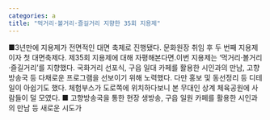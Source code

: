```yaml
---
categories: a
title: "먹거리·볼거리·즐길거리 지향한 35회 지용제"
---
```

■3년만에 지용제가 전면적인 대면 축제로 진행됐다. 문화원장 취임 후 두 번째 지용제이자 첫 대면축제다. 제35회 지용제에 대해 자평해본다면.이번 지용제는 ‘먹거리·볼거리·즐길거리’를 지향했다. 국화거리 선포식, 구읍 일대 카페를 활용한 시인과의 만남, 고향방송국 등 다채로운 프로그램을 선보이기 위해 노력했다. 다만 홍보 및 동선정리 등 디테일이 아쉽기도 했다. 체험부스가 도로쪽에 위치하다보니 본 무대인 상계 체육공원에 사람들이 덜 모였다. ■ 고향방송국을 통한 현장 생방송, 구읍 일원 카페를 활용한 시인과의 만남 등 새로운 시도가